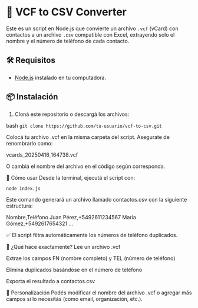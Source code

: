 # 📇 VCF to CSV Converter

Este es un script en Node.js que convierte un archivo `.vcf` (vCard) con contactos a un archivo `.csv` compatible con Excel, extrayendo solo el nombre y el número de teléfono de cada contacto.

## 🛠 Requisitos

- [Node.js](https://nodejs.org/) instalado en tu computadora.

## 📦 Instalación

1. Cloná este repositorio o descargá los archivos:

bash
```git clone https://github.com/tu-usuario/vcf-to-csv.git```

Colocá tu archivo .vcf en la misma carpeta del script. Asegurate de renombrarlo como:

vcards_20250416_164738.vcf

O cambiá el nombre del archivo en el código según corresponda.

🚀 Cómo usar
Desde la terminal, ejecutá el script con:

```node index.js```

Este comando generará un archivo llamado contactos.csv con la siguiente estructura:

Nombre,Teléfono
Juan Pérez,+5492611234567
María Gómez,+5492617654321
...

✅ El script filtra automáticamente los números de teléfono duplicados.

🧠 ¿Qué hace exactamente?
Lee un archivo .vcf

Extrae los campos FN (nombre completo) y TEL (número de teléfono)

Elimina duplicados basándose en el número de teléfono

Exporta el resultado a contactos.csv

📝 Personalización
Podés modificar el nombre del archivo .vcf o agregar más campos si lo necesitás (como email, organización, etc.).

